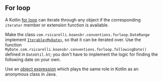 ## For loop

A Kotlin [for loop](https://kotlinlang.org/docs/control-flow.html#for-loops)
can iterate through any object if the corresponding `iterator` member or extension function is available.

Make the class `com.rsicarelli.koansbr.conventions.forloop.DateRange` implement [`Iterable<MyDate>`](https://kotlinlang.org/api/latest/jvm/stdlib/kotlin.collections/-iterable/),
so that it can be iterated over.
Use the function `MyDate.com.rsicarelli.koansbr.conventions.forloop.followingDate()` defined in `DateUtil.kt`;
you don't have to implement the logic for finding the following date on your own.

Use an [object expression](https://kotlinlang.org/docs/object-declarations.html#object-expressions)
which plays the same role in Kotlin as an anonymous class in Java. 
